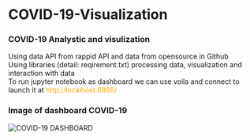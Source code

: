 # COVID-19-Visualization
### COVID-19 Analystic and visulization
Using data API from rappid API and data from opensource in Github<br />
Using libraries (detail: reqirement.txt) processing data, visualization and interaction with data<br />
To run jupyter notebook as dashboard we can use voila and connect to launch it at <span style="color: orange"> http://localhost:8866/ </span><br />

### Image of dashboard COVID-19
![COVID-19 DASHBOARD](https://github.com/thoadao0301/COVID-19-Visualization/blob/main/Final_report_COVID19.png)
